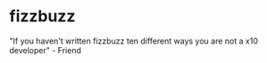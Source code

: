 # fizzbuzz
"If you haven't written fizzbuzz ten different ways you are not a x10 developer" - Friend

